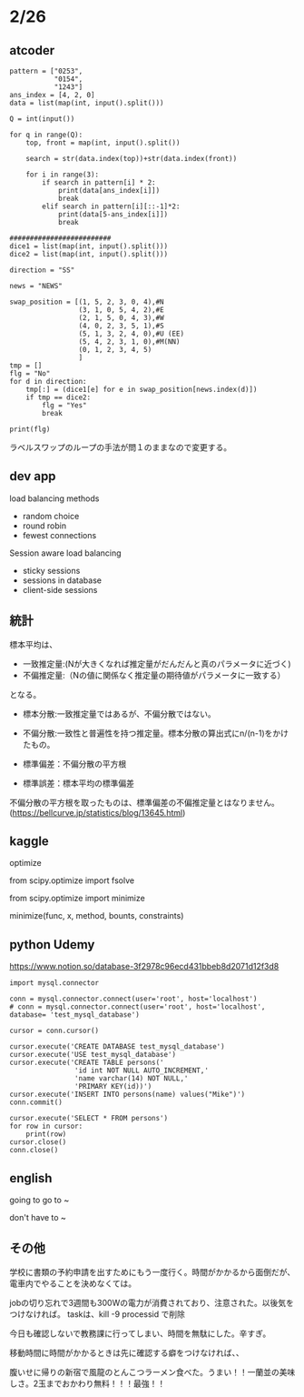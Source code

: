 # 2/26

## atcoder
```
pattern = ["0253",
           "0154",
           "1243"]
ans_index = [4, 2, 0]
data = list(map(int, input().split()))

Q = int(input())

for q in range(Q):
    top, front = map(int, input().split())
    
    search = str(data.index(top))+str(data.index(front))

    for i in range(3):
        if search in pattern[i] * 2:
            print(data[ans_index[i]])
            break
        elif search in pattern[i][::-1]*2:
            print(data[5-ans_index[i]])
            break
            
#########################
dice1 = list(map(int, input().split()))
dice2 = list(map(int, input().split()))

direction = "SS"

news = "NEWS"

swap_position = [(1, 5, 2, 3, 0, 4),#N
                 (3, 1, 0, 5, 4, 2),#E
                 (2, 1, 5, 0, 4, 3),#W
                 (4, 0, 2, 3, 5, 1),#S
                 (5, 1, 3, 2, 4, 0),#U (EE)
                 (5, 4, 2, 3, 1, 0),#M(NN)
                 (0, 1, 2, 3, 4, 5)
                 ]
tmp = []
flg = "No"
for d in direction:
    tmp[:] = (dice1[e] for e in swap_position[news.index(d)])
    if tmp == dice2:
        flg = "Yes"
        break

print(flg)
```
ラベルスワップのループの手法が問１のままなので変更する。

## dev app
load balancing methods
- random choice
- round robin
- fewest connections

Session aware load balancing
- sticky sessions
- sessions in database
- client-side sessions

## 統計

標本平均は、
- 一致推定量:(Nが大きくなれば推定量がだんだんと真のパラメータに近づく)
- 不偏推定量:（Nの値に関係なく推定量の期待値がパラメータに一致する）

となる。

- 標本分散:一致推定量ではあるが、不偏分散ではない。
- 不偏分散:一致性と普遍性を持つ推定量。標本分散の算出式にn/(n-1)をかけたもの。

- 標準偏差：不偏分散の平方根
- 標準誤差：標本平均の標準偏差

不偏分散の平方根を取ったものは、標準偏差の不偏推定量とはなりません。(https://bellcurve.jp/statistics/blog/13645.html)


## kaggle

optimize

from scipy.optimize import fsolve

from scipy.optimize import minimize

minimize(func, x, method, bounts, constraints)


## python Udemy
https://www.notion.so/database-3f2978c96ecd431bbeb8d2071d12f3d8

```
import mysql.connector

conn = mysql.connector.connect(user='root', host='localhost')
# conn = mysql.connector.connect(user='root', host='localhost', database= 'test_mysql_database')

cursor = conn.cursor()

cursor.execute('CREATE DATABASE test_mysql_database')
cursor.execute('USE test_mysql_database')
cursor.execute('CREATE TABLE persons('
                'id int NOT NULL AUTO_INCREMENT,'
                'name varchar(14) NOT NULL,'
                'PRIMARY KEY(id))')
cursor.execute('INSERT INTO persons(name) values("Mike")')
conn.commit()

cursor.execute('SELECT * FROM persons')
for row in cursor:
    print(row)
cursor.close()
conn.close()
```
## english
going to go to ~

don't have to ~

## その他

学校に書類の予約申請を出すためにもう一度行く。時間がかかるから面倒だが、電車内でやることを決めなくては。

jobの切り忘れで3週間も300Wの電力が消費されており、注意された。以後気をつけなければ。
taskは、kill -9 processid で削除

今日も確認しないで教務課に行ってしまい、時間を無駄にした。辛すぎ。

移動時間に時間がかかるときは先に確認する癖をつけなければ、、

腹いせに帰りの新宿で風龍のとんこつラーメン食べた。うまい！！一蘭並の美味しさ。2玉までおかわり無料！！！最強！！






